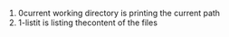 1. 0current working directory is printing the current path
2. 1-listit is listing thecontent of the files
